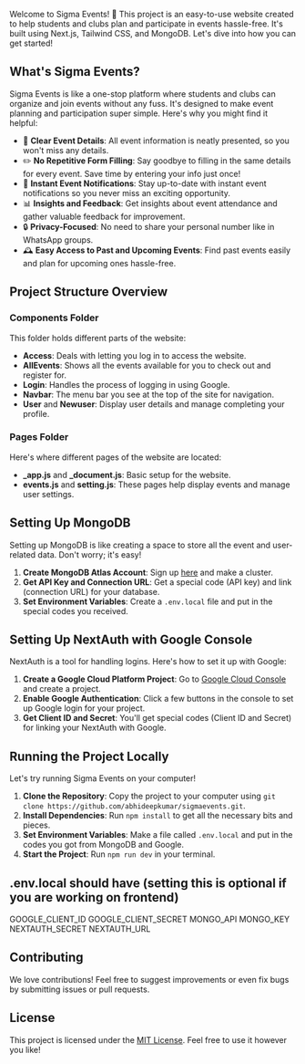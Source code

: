 Welcome to Sigma Events! 🚀 This project is an easy-to-use website created to help students and clubs plan and participate in events hassle-free. It's built using Next.js, Tailwind CSS, and MongoDB. Let's dive into how you can get started!

## What's Sigma Events?

Sigma Events is like a one-stop platform where students and clubs can organize and join events without any fuss. It's designed to make event planning and participation super simple. Here's why you might find it helpful:

- 📅 **Clear Event Details**: All event information is neatly presented, so you won't miss any details.
- ✏️ **No Repetitive Form Filling**: Say goodbye to filling in the same details for every event. Save time by entering your info just once!
- 🔔 **Instant Event Notifications**: Stay up-to-date with instant event notifications so you never miss an exciting opportunity.
- 📊 **Insights and Feedback**: Get insights about event attendance and gather valuable feedback for improvement.
- 🔒 **Privacy-Focused**: No need to share your personal number like in WhatsApp groups.
- 🕰️ **Easy Access to Past and Upcoming Events**: Find past events easily and plan for upcoming ones hassle-free.

## Project Structure Overview

### Components Folder
This folder holds different parts of the website:
- **Access**: Deals with letting you log in to access the website.
- **AllEvents**: Shows all the events available for you to check out and register for.
- **Login**: Handles the process of logging in using Google.
- **Navbar**: The menu bar you see at the top of the site for navigation.
- **User** and **Newuser**: Display user details and manage completing your profile.

### Pages Folder
Here's where different pages of the website are located:
- **_app.js** and **_document.js**: Basic setup for the website.
- **events.js** and **setting.js**: These pages help display events and manage user settings.

## Setting Up MongoDB

Setting up MongoDB is like creating a space to store all the event and user-related data. Don't worry; it's easy!
1. **Create MongoDB Atlas Account**: Sign up [here](https://www.mongodb.com/cloud/atlas) and make a cluster.
2. **Get API Key and Connection URL**: Get a special code (API key) and link (connection URL) for your database.
3. **Set Environment Variables**: Create a `.env.local` file and put in the special codes you received.

## Setting Up NextAuth with Google Console

NextAuth is a tool for handling logins. Here's how to set it up with Google:
1. **Create a Google Cloud Platform Project**: Go to [Google Cloud Console](https://console.cloud.google.com/) and create a project.
2. **Enable Google Authentication**: Click a few buttons in the console to set up Google login for your project.
3. **Get Client ID and Secret**: You'll get special codes (Client ID and Secret) for linking your NextAuth with Google.

## Running the Project Locally

Let's try running Sigma Events on your computer!
1. **Clone the Repository**: Copy the project to your computer using `git clone https://github.com/abhideepkumar/sigmaevents.git`.
2. **Install Dependencies**: Run `npm install` to get all the necessary bits and pieces.
3. **Set Environment Variables**: Make a file called `.env.local` and put in the codes you got from MongoDB and Google.
4. **Start the Project**: Run `npm run dev` in your terminal.

## .env.local should have (setting this is optional if you are working on frontend)
GOOGLE_CLIENT_ID
GOOGLE_CLIENT_SECRET
MONGO_API
MONGO_KEY
NEXTAUTH_SECRET
NEXTAUTH_URL
## Contributing

We love contributions! Feel free to suggest improvements or even fix bugs by submitting issues or pull requests.

## License

This project is licensed under the [MIT License](https://opensource.org/licenses/MIT). Feel free to use it however you like!